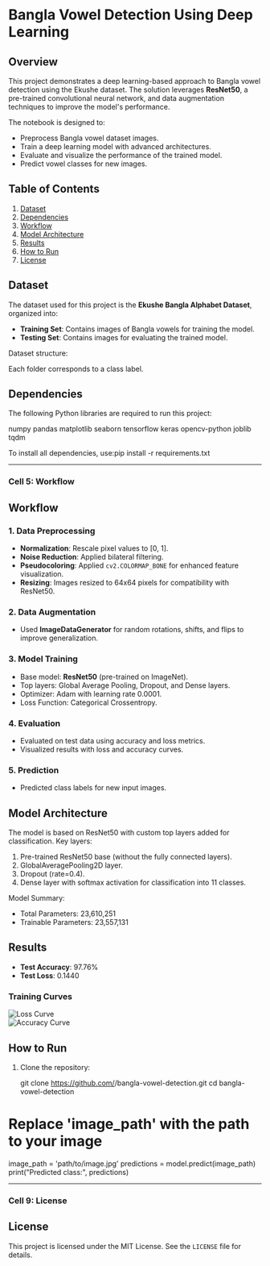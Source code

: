 # Bangla Vowel Detection Using Deep Learning

## Overview

This project demonstrates a deep learning-based approach to Bangla vowel detection using the Ekushe dataset. The solution leverages **ResNet50**, a pre-trained convolutional neural network, and data augmentation techniques to improve the model's performance.

The notebook is designed to:
- Preprocess Bangla vowel dataset images.
- Train a deep learning model with advanced architectures.
- Evaluate and visualize the performance of the trained model.
- Predict vowel classes for new images.

## Table of Contents

1. [Dataset](#dataset)  
2. [Dependencies](#dependencies)  
3. [Workflow](#workflow)  
4. [Model Architecture](#model-architecture)  
5. [Results](#results)  
6. [How to Run](#how-to-run)  
7. [License](#license)

## Dataset

The dataset used for this project is the **Ekushe Bangla Alphabet Dataset**, organized into:

- **Training Set**: Contains images of Bangla vowels for training the model.
- **Testing Set**: Contains images for evaluating the trained model.

Dataset structure:


Each folder corresponds to a class label.

## Dependencies

The following Python libraries are required to run this project:


numpy
pandas
matplotlib
seaborn
tensorflow
keras
opencv-python
joblib
tqdm

To install all dependencies, use:pip install -r requirements.txt

---

### Cell 5: Workflow


## Workflow

### 1. Data Preprocessing
- **Normalization**: Rescale pixel values to [0, 1].
- **Noise Reduction**: Applied bilateral filtering.
- **Pseudocoloring**: Applied `cv2.COLORMAP_BONE` for enhanced feature visualization.
- **Resizing**: Images resized to 64x64 pixels for compatibility with ResNet50.

### 2. Data Augmentation
- Used **ImageDataGenerator** for random rotations, shifts, and flips to improve generalization.

### 3. Model Training
- Base model: **ResNet50** (pre-trained on ImageNet).
- Top layers: Global Average Pooling, Dropout, and Dense layers.
- Optimizer: Adam with learning rate 0.0001.
- Loss Function: Categorical Crossentropy.

### 4. Evaluation
- Evaluated on test data using accuracy and loss metrics.
- Visualized results with loss and accuracy curves.

### 5. Prediction
- Predicted class labels for new input images.

## Model Architecture

The model is based on ResNet50 with custom top layers added for classification. Key layers:

1. Pre-trained ResNet50 base (without the fully connected layers).
2. GlobalAveragePooling2D layer.
3. Dropout (rate=0.4).
4. Dense layer with softmax activation for classification into 11 classes.

Model Summary:
- Total Parameters: 23,610,251  
- Trainable Parameters: 23,557,131  

## Results

- **Test Accuracy**: 97.76%  
- **Test Loss**: 0.1440  

### Training Curves
![Loss Curve](lossdense121.png)  
![Accuracy Curve](accuracy_dense121.png)

## How to Run

1. Clone the repository:


   git clone https://github.com/<your-username>/bangla-vowel-detection.git
   cd bangla-vowel-detection


# Replace 'image_path' with the path to your image
image_path = 'path/to/image.jpg'
predictions = model.predict(image_path)
print("Predicted class:", predictions)


---

### Cell 9: License


## License

This project is licensed under the MIT License. See the `LICENSE` file for details.

